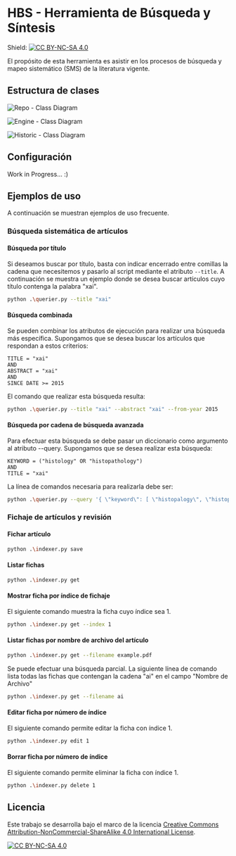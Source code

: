 # HBS - Herramienta de Búsqueda y Síntesis

Shield: [![CC BY-NC-SA 4.0][cc-by-nc-sa-shield]][cc-by-nc-sa]

El propósito de esta herramienta es asistir en los procesos de búsqueda y mapeo sistemático (SMS) de la literatura vigente.

## Estructura de clases


![Repo - Class Diagram](https://www.plantuml.com/plantuml/png/dP11IaCn48RtESMif4Lw0N5HSEL2A7W0IPF13YQPnym4gTMx6nArxuaBDRl_6tw-oMpLl5ZDoJd1YU7wTRC1GiHPrC1JLUT2yghG-Sb1Usssy-8p6egsD23Scr1vX2ff2Vn4JtXSigv_EAAN9SSIVw2j_imIrNtgRxYOr63S_1SGKKSwRtFPzrsjlnftQ0UEixasIpYird05LCozVVop7m5ElnVrmaoqg_j40V9ttsqX8v_e1RjppvpEqd7gFsb7vV_YBPPOSte7)

![Engine - Class Diagram](https:://www.plantuml.com/plantuml/png/bLHDRzGm4Btlhx34XOfTVW3Yq4AtQ2M-uS3DcjYJnC9s8djSYe3_JXmdhhDfgzrS8jllpSVp6rzw0aV1w4qFuYSqoD0soYBxis5CQF2UlG6ln3xlZjzknwx8gIeG-c4nxJvZNDGDbqeGUyNYRuOpSAI4HizhEnnvSlc4SuTznqLdQzNmMccqO705wi61yO_0xgjwsrboGL3dXbL1LrOHvyyzwlgYW7z0QZkvR26b20x7mdpY38cghjCFe59bQrXk3YJ_3KQFW2qRAeyKQiVA2yA_JLRyIq2dq9sYUSmnYw8xa2XNbMRf9H3KBgdMovVNy_8y-RRC8pZHJdsdUour_HmghGGpnzA-O5cp95RUJm6dw1AhqAGUBfQo7Ap4kpDagS3ZQ4OkwsC_7ZvUxt_mRzy_VRrwj-StX_Vx9wnKn5rRwSosiqVoSOF4LMoD2t1oKW5SuoDIMSf0bEf4f4IDXATXFTm-ZInxTEeM2DTD9e_qWJX4c-4KnQ3tq62sUXHuJOXg8DY7EKchDOdmZixAOeEfq9r4IMg0dKSdtTknXVWuSFTJLGou1JF7pgDs4p45sG29blzIrFA1GkWAvLEc64kqi8omPMDruyqiNezXKCgN-lNVtMxvaAoEbmErkKGhWz7_0G00)

![Historic - Class Diagram](https://www.plantuml.com/plantuml/png/dLTVZnCt47_VJs6b3oGYdEZhgLGSS4UH3jgIzgcgB6SzsLWuzjRs0X6bdxtZMMVNCTcx7FToQtl-pFpcDsFdkG_2XMwdgqh39h1WcLFDDZ2f7DH1MLDLhQW_Y0QOWzPwzgLYJAnzSA8EhDR2U_OU3-8-_Jrvmgw2K-ikWCV5OPTrJhDBXdh3ZcZL1zWNcrAHL-7mW1R3oJyTk3rlXHCxNvxLrcnKCt4eOTqrkBcsLhFHkmkgrk2v545iK0zGf9KNhmxBQapefJN1TNMmBi-8SsLKu7pkGM-M14-Ae0zWcS8gDYcS5CqpTYEqXqNcwos4hPKPT8_PkbDQyX4PShWOZZyAhQG8C2s10NZW160Abhu9-SLO09BLLiWxHDzP0uEia99dPKaA64y7f92-UTYtSDf20u7dA2KJHkoImY3fGRXwI-TeXJZdmd1Ae78mOgr1vjcdA8CTwvny11LqxmJBC9ijsHuzPEk1vTbUnQR-scwTqimCT5XAv_CjQTMu74D426eHJaMv4yfmkRbCpBo9Hp7_V3sOWSyHbCB6imZueY2J8_YI3unTgrf4xaHTy5mu9_OZp7ahKCVllYMfCghqVB81C7CAg0owzX-JahUTgw5CUiasIWCHWtX1-lybLYmoGdojleupQwjyi4xLE9tIiFg5TlRtpglNjx--kBhbxwzNVzx-iU8tRswltrszlIx65SSmf-V6AeYWwbDeHUdvniOyOyCfqx1Y94pL-4hAUPyrIiJZ5Ir6F5z3c5FReQcdHzjylUTApfL4JML2Sh42fy2NSWXs03Vl_w6WLZvCnKGwhOEFodP-heo4pxq7Yk0kBoIRDEwFQIT2lKMevlJHLoBI0hJaaHW-nObk__hxjAKRoeTOFfTyu-okDvDOkMHnL1njBPBHCXWoGMFN2TF08HeFBIe-MZugmHefGnNFMgMK90uFV1rBV1zZ3rHzSRMwdkBhcrVynZh4B-q_y8xhYNVKpvDtrpZW7VXE1txetsHBoIESotj8j2qO6Lq59NIqaVHwQtuOJYF57QsdheWWcaCMmI6BE6wCki762SIrCeEZJofi-HQ415SqPy49qevOy0rXc_HnmUMXgAM5yf72uqXsdAVeoodZGtbsrfYXU3BabRpChloSPmcj-pZc8TO-agICKDkc8Q3Y1y9xSKiR3sMOeL4_OInHvGpAHJCHj19E4cYThS7x_gwRkWFZ0o7QQ8L1zT2r6hwvkcgXwqwZD6_1rM2GKSdWABC3rq2wRm_ERDY2MqpKVhhgMGe3oLI07MLxqFk1yTxbfoqOBimU8-QcqphttUjzen8vpQtZbEtzycVBOUHdI2aJxfGwAXkNoXD1OyMIMdp0OTtoacNgwPsHDNgEx8HSwl_Jaf5eBJXbPNenfVeM4PpJg6zsDBfwcl2OkB-Cyu4Q8YTUrh4lBIfrHlA-TTcNx--AwLeDSpILus7Ytvqysfb8FtlSWMcK0JQ-xNxlm2bmryF-n2IBlPMUfl4k1fccSvLIE-UtuSHCE__E9FtVQEoKe3nE3-VEmJ0JYjz0HxyZ1sHwxD6CpTuDrU79E_kHiHcpw7RszE9YbejKupVxwL-KE8AogewMcOdeyCHXyaZnO3G_9r8C0PABWhyL_Zq78xkT_Xy0)


## Configuración

Work in Progress... :)

## Ejemplos de uso

A continuación se muestran ejemplos de uso frecuente.

### Búsqueda sistemática de artículos

#### Búsqueda por título

Si deseamos buscar por título, basta con indicar encerrado entre comillas la cadena que necesitemos y pasarlo al script
mediante el atributo `--title`. A continuación se muestra un ejemplo donde se desea buscar artículos cuyo título
contenga la palabra "xai".

```bash
python .\querier.py --title "xai"
```

#### Búsqueda combinada

Se pueden combinar los atributos de ejecución para realizar una búsqueda más específica.
Supongamos que se desea buscar los artículos que respondan a estos criterios:

```
TITLE = "xai"
AND
ABSTRACT = "xai"
AND
SINCE DATE >= 2015
```

El comando que realizar esta búsqueda resulta:

```bash
python .\querier.py --title "xai" --abstract "xai" --from-year 2015
```

#### Búsqueda por cadena de búsqueda avanzada

Para efectuar esta búsqueda se debe pasar un diccionario como argumento al atributo --query.
Supongamos que se desea realizar esta búsqueda:

```
KEYWORD = ("histology" OR "histopathology")
AND
TITLE = "xai"
```

La línea de comandos necesaria para realizarla debe ser: 

```bash
python .\querier.py --query '{ \"keyword\": [ \"histopalogy\", \"histopathology\" ], \"title\": \"xai\"}'
```

### Fichaje de artículos y revisión

#### Fichar artículo

```bash
python .\indexer.py save
```

#### Listar fichas

```bash
python .\indexer.py get
```

#### Mostrar ficha por índice de fichaje

El siguiente comando muestra la ficha cuyo índice sea 1.

```bash
python .\indexer.py get --index 1
```

#### Listar fichas por nombre de archivo del artículo

```bash
python .\indexer.py get --filename example.pdf
```

Se puede efectuar una búsqueda parcial. La siguiente línea de comando lista todas las fichas que contengan la cadena
"ai" en el campo "Nombre de Archivo"

```bash
python .\indexer.py get --filename ai
```

#### Editar ficha por número de índice

El siguiente comando permite editar la ficha con índice 1.

```bash
python .\indexer.py edit 1
```

#### Borrar ficha por número de índice

El siguiente comando permite eliminar la ficha con índice 1.

```bash
python .\indexer.py delete 1
```

## Licencia

Este trabajo se desarrolla bajo el marco de la licencia
[Creative Commons Attribution-NonCommercial-ShareAlike 4.0 International License][cc-by-nc-sa].

[![CC BY-NC-SA 4.0][cc-by-nc-sa-image]][cc-by-nc-sa]

[cc-by-nc-sa]: http://creativecommons.org/licenses/by-nc-sa/4.0/
[cc-by-nc-sa-image]: https://licensebuttons.net/l/by-nc-sa/4.0/88x31.png
[cc-by-nc-sa-shield]: https://img.shields.io/badge/License-CC%20BY--NC--SA%204.0-lightgrey.svg